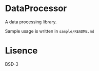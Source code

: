 DataProcessor
=============

A data processing library.

Sample usage is written in `sample/README.md`

Lisence
==========
BSD-3
